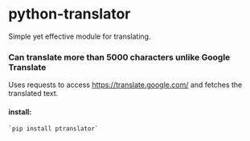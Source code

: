# python-translator

Simple yet effective module for translating. 

### Can translate more than 5000 characters unlike Google Translate

Uses requests to access https://translate.google.com/ and fetches the translated text.

#### install:
    `pip install ptranslator`
